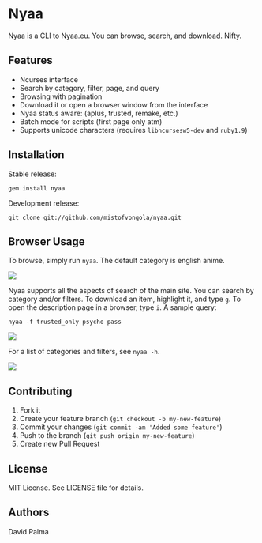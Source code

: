 # Nyaa

Nyaa is a CLI to Nyaa.eu. You can browse, search, and download. Nifty.

## Features

* Ncurses interface
* Search by category, filter, page, and query
* Browsing with pagination
* Download it or open a browser window from the interface
* Nyaa status aware: (aplus, trusted, remake, etc.)
* Batch mode for scripts (first page only atm)
* Supports unicode characters (requires `libncursesw5-dev` and `ruby1.9`)

## Installation

Stable release:

    gem install nyaa

Development release:

    git clone git://github.com/mistofvongola/nyaa.git

## Browser Usage

To browse, simply run `nyaa`. The default category is english anime.

![](https://github.com/mistofvongola/nyaa/raw/master/screenshots/v1.0.0_browse.png)

Nyaa supports all the aspects of search of the main site. You can search by category and/or filters. To download an item, highlight it, and type `g`. To open the description page in a browser, type `i`. A sample query:

    nyaa -f trusted_only psycho pass
![](https://github.com/mistofvongola/nyaa/raw/master/screenshots/v1.0.0_search.png)

For a list of categories and filters, see `nyaa -h`.

![](https://github.com/mistofvongola/nyaa/raw/master/screenshots/v1.0.0_help.png)

## Contributing
1. Fork it
2. Create your feature branch (`git checkout -b my-new-feature`)
3. Commit your changes (`git commit -am 'Added some feature'`)
4. Push to the branch (`git push origin my-new-feature`)
5. Create new Pull Request

## License

MIT License. See LICENSE file for details.

## Authors

David Palma
